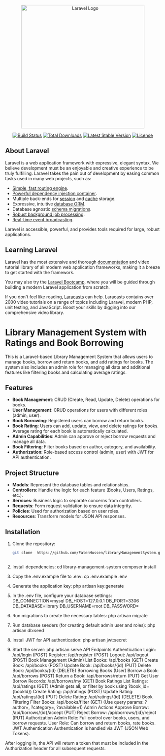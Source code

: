 <p align="center"><a href="https://laravel.com" target="_blank"><img src="https://raw.githubusercontent.com/laravel/art/master/logo-lockup/5%20SVG/2%20CMYK/1%20Full%20Color/laravel-logolockup-cmyk-red.svg" width="400" alt="Laravel Logo"></a></p>

<p align="center">
<a href="https://github.com/laravel/framework/actions"><img src="https://github.com/laravel/framework/workflows/tests/badge.svg" alt="Build Status"></a>
<a href="https://packagist.org/packages/laravel/framework"><img src="https://img.shields.io/packagist/dt/laravel/framework" alt="Total Downloads"></a>
<a href="https://packagist.org/packages/laravel/framework"><img src="https://img.shields.io/packagist/v/laravel/framework" alt="Latest Stable Version"></a>
<a href="https://packagist.org/packages/laravel/framework"><img src="https://img.shields.io/packagist/l/laravel/framework" alt="License"></a>
</p>

## About Laravel

Laravel is a web application framework with expressive, elegant syntax. We believe development must be an enjoyable and creative experience to be truly fulfilling. Laravel takes the pain out of development by easing common tasks used in many web projects, such as:

- [Simple, fast routing engine](https://laravel.com/docs/routing).
- [Powerful dependency injection container](https://laravel.com/docs/container).
- Multiple back-ends for [session](https://laravel.com/docs/session) and [cache](https://laravel.com/docs/cache) storage.
- Expressive, intuitive [database ORM](https://laravel.com/docs/eloquent).
- Database agnostic [schema migrations](https://laravel.com/docs/migrations).
- [Robust background job processing](https://laravel.com/docs/queues).
- [Real-time event broadcasting](https://laravel.com/docs/broadcasting).

Laravel is accessible, powerful, and provides tools required for large, robust applications.

## Learning Laravel

Laravel has the most extensive and thorough [documentation](https://laravel.com/docs) and video tutorial library of all modern web application frameworks, making it a breeze to get started with the framework.

You may also try the [Laravel Bootcamp](https://bootcamp.laravel.com), where you will be guided through building a modern Laravel application from scratch.

If you don't feel like reading, [Laracasts](https://laracasts.com) can help. Laracasts contains over 2000 video tutorials on a range of topics including Laravel, modern PHP, unit testing, and JavaScript. Boost your skills by digging into our comprehensive video library.

# Library Management System with Ratings and Book Borrowing

This is a Laravel-based Library Management System that allows users to manage books, borrow and return books, and add ratings for books. The system also includes an admin role for managing all data and additional features like filtering books and calculating average ratings.

## Features

- **Book Management**: CRUD (Create, Read, Update, Delete) operations for books.
- **User Management**: CRUD operations for users with different roles (admin, user).
- **Book Borrowing**: Registered users can borrow and return books.
- **Book Rating**: Users can add, update, view, and delete ratings for books. Average rating for each book is automatically calculated.
- **Admin Capabilities**: Admin can approve or reject borrow requests and manage all data.
- **Book Filtering**: Filter books based on author, category, and availability.
- **Authorization**: Role-based access control (admin, user) with JWT for API authentication.

## Project Structure

- **Models**: Represent the database tables and relationships.
- **Controllers**: Handle the logic for each feature (Books, Users, Ratings, etc.).
- **Services**: Business logic to separate concerns from controllers.
- **Requests**: Form request validation to ensure data integrity.
- **Policies**: Used for authorization based on user roles.
- **Resources**: Transform models for JSON API responses.

## Installation

1. Clone the repository:

   ```bash
   git clone  https://github.com/FatenHussen/libraryManagementSystem.git
 
2. Install dependencies:
cd library-management-system
composer install

3. Copy the .env.example file to .env:
cp .env.example .env
4. Generate the application key:
php artisan key:generate

5. In the .env file, configure your database settings:
DB_CONNECTION=mysql
DB_HOST=127.0.0.1
DB_PORT=3306
DB_DATABASE=library
DB_USERNAME=root
DB_PASSWORD=

6. Run migrations to create the necessary tables:
    php artisan migrate


7. Run database seeders (for creating default admin user and roles):
        php artisan db:seed

8. Install JWT for API authentication:
    php artisan jwt:secret

9. Start the server:
    php artisan serve
API Endpoints
Authentication
Login: /api/login (POST)
Register: /api/register (POST)
Logout: /api/logout (POST)
Book Management (Admin)
List Books: /api/books (GET)
Create Book: /api/books (POST)
Update Book: /api/books/{id} (PUT)
Delete Book: /api/books/{id} (DELETE)
Borrowing Books (User)
Borrow a Book: /api/borrows (POST)
Return a Book: /api/borrows/return (PUT)
Get User Borrow Records: /api/borrows/my (GET)
Book Ratings
List Ratings: /api/ratings (GET) (Admin gets all, or filter by book using ?book_id={bookId})
Create Rating: /api/ratings (POST)
Update Rating: /api/ratings/{id} (PUT)
Delete Rating: /api/ratings/{id} (DELETE)
Book Filtering
Filter Books: /api/books/filter (GET) (Use query params: ?author=, ?category=, ?available=1)
Admin Actions
Approve Borrow: /api/borrows/{id}/accept (PUT)
Reject Borrow: /api/borrows/{id}/reject (PUT)
Authorization
Admin Role: Full control over books, users, and borrow requests.
User Role: Can borrow and return books, rate books.
JWT Authentication
Authentication is handled via JWT (JSON Web Tokens).

After logging in, the API will return a token that must be included in the Authorization header for all subsequent requests.



        
